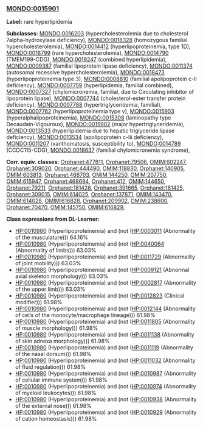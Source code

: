 
### [MONDO:0015901](http://purl.obolibrary.org/obo/MONDO_0015901)
**Label:** rare hyperlipidemia

**Subclasses:** [MONDO:0016203](http://purl.obolibrary.org/obo/MONDO_0016203) (hypercholesterolemia due to cholesterol 7alpha-hydroxylase deficiency), [MONDO:0018328](http://purl.obolibrary.org/obo/MONDO_0018328) (homozygous familial hypercholesterolemia), [MONDO:0014412](http://purl.obolibrary.org/obo/MONDO_0014412) (hyperlipoproteinemia, type 1D), [MONDO:0018799](http://purl.obolibrary.org/obo/MONDO_0018799) (rare hypercholesterolemia), [MONDO:0014790](http://purl.obolibrary.org/obo/MONDO_0014790) (TMEM199-CDG), [MONDO:0019247](http://purl.obolibrary.org/obo/MONDO_0019247) (combined hyperlipidemia), [MONDO:0009387](http://purl.obolibrary.org/obo/MONDO_0009387) (familial lipoprotein lipase deficiency), [MONDO:0011374](http://purl.obolibrary.org/obo/MONDO_0011374) (autosomal recessive hypercholesterolemia), [MONDO:0018473](http://purl.obolibrary.org/obo/MONDO_0018473) (hyperlipoproteinemia type 3), [MONDO:0008810](http://purl.obolibrary.org/obo/MONDO_0008810) (familial apolipoprotein c-II deficiency), [MONDO:0007759](http://purl.obolibrary.org/obo/MONDO_0007759) (hyperlipidemia, familial combined), [MONDO:0007327](http://purl.obolibrary.org/obo/MONDO_0007327) (chylomicronemia, familial, due to Circulating inhibitor of lipoprotein lipase), [MONDO:0007744](http://purl.obolibrary.org/obo/MONDO_0007744) (cholesterol-ester transfer protein deficiency), [MONDO:0007788](http://purl.obolibrary.org/obo/MONDO_0007788) (hypertriglyceridemia, familial), [MONDO:0007762](http://purl.obolibrary.org/obo/MONDO_0007762) (hyperlipoproteinemia type v), [MONDO:0015903](http://purl.obolibrary.org/obo/MONDO_0015903) (hyperalphalipoproteinemia), [MONDO:0015308](http://purl.obolibrary.org/obo/MONDO_0015308) (laminopathy type Decaudain-Vigouroux), [MONDO:0015902](http://purl.obolibrary.org/obo/MONDO_0015902) (major hypertriglyceridemia), [MONDO:0013533](http://purl.obolibrary.org/obo/MONDO_0013533) (hyperlipidemia due to hepatic triglyceride lipase deficiency), [MONDO:0013534](http://purl.obolibrary.org/obo/MONDO_0013534) (apolipoprotein c-Iii deficiency), [MONDO:0011207](http://purl.obolibrary.org/obo/MONDO_0011207) (xanthomatosis, susceptibility to), [MONDO:0014789](http://purl.obolibrary.org/obo/MONDO_0014789) (CCDC115-CDG), [MONDO:0018637](http://purl.obolibrary.org/obo/MONDO_0018637) (familial chylomicronemia syndrome), 

**Corr. equiv. classes:** [Orphanet:477811](http://www.orpha.net/ORDO/Orphanet_477811), [Orphanet:79506](http://www.orpha.net/ORDO/Orphanet_79506), [OMIM:602247](http://purl.obolibrary.org/obo/OMIM_602247), [Orphanet:309020](http://www.orpha.net/ORDO/Orphanet_309020), [Orphanet:444490](http://www.orpha.net/ORDO/Orphanet_444490), [OMIM:118830](http://purl.obolibrary.org/obo/OMIM_118830), [Orphanet:140905](http://www.orpha.net/ORDO/Orphanet_140905), [OMIM:603813](http://purl.obolibrary.org/obo/OMIM_603813), [Orphanet:466703](http://www.orpha.net/ORDO/Orphanet_466703), [OMIM:144250](http://purl.obolibrary.org/obo/OMIM_144250), [OMIM:207750](http://purl.obolibrary.org/obo/OMIM_207750), [OMIM:615947](http://purl.obolibrary.org/obo/OMIM_615947), [Orphanet:468684](http://www.orpha.net/ORDO/Orphanet_468684), [Orphanet:412](http://www.orpha.net/ORDO/Orphanet_412), [OMIM:144650](http://purl.obolibrary.org/obo/OMIM_144650), [Orphanet:79211](http://www.orpha.net/ORDO/Orphanet_79211), [Orphanet:181428](http://www.orpha.net/ORDO/Orphanet_181428), [Orphanet:391665](http://www.orpha.net/ORDO/Orphanet_391665), [Orphanet:181425](http://www.orpha.net/ORDO/Orphanet_181425), [Orphanet:309015](http://www.orpha.net/ORDO/Orphanet_309015), [OMIM:614025](http://purl.obolibrary.org/obo/OMIM_614025), [Orphanet:137871](http://www.orpha.net/ORDO/Orphanet_137871), [OMIM:143470](http://purl.obolibrary.org/obo/OMIM_143470), [OMIM:614028](http://purl.obolibrary.org/obo/OMIM_614028), [OMIM:616828](http://purl.obolibrary.org/obo/OMIM_616828), [Orphanet:209902](http://www.orpha.net/ORDO/Orphanet_209902), [OMIM:238600](http://purl.obolibrary.org/obo/OMIM_238600), [Orphanet:70470](http://www.orpha.net/ORDO/Orphanet_70470), [OMIM:145750](http://purl.obolibrary.org/obo/OMIM_145750), [OMIM:616829](http://purl.obolibrary.org/obo/OMIM_616829), 

**Class expressions from DL-Learner:**

- [HP:0010980](http://purl.obolibrary.org/obo/HP_0010980) (Hyperlipoproteinemia) and (not ([HP:0003011](http://purl.obolibrary.org/obo/HP_0003011) (Abnormality of the musculature))) 64.16%
- [HP:0010980](http://purl.obolibrary.org/obo/HP_0010980) (Hyperlipoproteinemia) and (not ([HP:0040064](http://purl.obolibrary.org/obo/HP_0040064) (Abnormality of limbs))) 63.03%
- [HP:0010980](http://purl.obolibrary.org/obo/HP_0010980) (Hyperlipoproteinemia) and (not ([HP:0011729](http://purl.obolibrary.org/obo/HP_0011729) (Abnormality of joint mobility))) 63.03%
- [HP:0010980](http://purl.obolibrary.org/obo/HP_0010980) (Hyperlipoproteinemia) and (not ([HP:0009121](http://purl.obolibrary.org/obo/HP_0009121) (Abnormal axial skeleton morphology))) 63.03%
- [HP:0010980](http://purl.obolibrary.org/obo/HP_0010980) (Hyperlipoproteinemia) and (not ([HP:0002817](http://purl.obolibrary.org/obo/HP_0002817) (Abnormality of the upper limb))) 63.03%
- [HP:0010980](http://purl.obolibrary.org/obo/HP_0010980) (Hyperlipoproteinemia) and (not ([HP:0012823](http://purl.obolibrary.org/obo/HP_0012823) (Clinical modifier))) 61.98%
- [HP:0010980](http://purl.obolibrary.org/obo/HP_0010980) (Hyperlipoproteinemia) and (not ([HP:0012144](http://purl.obolibrary.org/obo/HP_0012144) (Abnormality of cells of the monocyte/macrophage lineage))) 61.98%
- [HP:0010980](http://purl.obolibrary.org/obo/HP_0010980) (Hyperlipoproteinemia) and (not ([HP:0011805](http://purl.obolibrary.org/obo/HP_0011805) (Abnormality of muscle morphology))) 61.98%
- [HP:0010980](http://purl.obolibrary.org/obo/HP_0010980) (Hyperlipoproteinemia) and (not ([HP:0011138](http://purl.obolibrary.org/obo/HP_0011138) (Abnormality of skin adnexa morphology))) 61.98%
- [HP:0010980](http://purl.obolibrary.org/obo/HP_0010980) (Hyperlipoproteinemia) and (not ([HP:0011119](http://purl.obolibrary.org/obo/HP_0011119) (Abnormality of the nasal dorsum))) 61.98%
- [HP:0010980](http://purl.obolibrary.org/obo/HP_0010980) (Hyperlipoproteinemia) and (not ([HP:0011032](http://purl.obolibrary.org/obo/HP_0011032) (Abnormality of fluid regulation))) 61.98%
- [HP:0010980](http://purl.obolibrary.org/obo/HP_0010980) (Hyperlipoproteinemia) and (not ([HP:0010987](http://purl.obolibrary.org/obo/HP_0010987) (Abnormality of cellular immune system))) 61.98%
- [HP:0010980](http://purl.obolibrary.org/obo/HP_0010980) (Hyperlipoproteinemia) and (not ([HP:0010974](http://purl.obolibrary.org/obo/HP_0010974) (Abnormality of myeloid leukocytes))) 61.98%
- [HP:0010980](http://purl.obolibrary.org/obo/HP_0010980) (Hyperlipoproteinemia) and (not ([HP:0010938](http://purl.obolibrary.org/obo/HP_0010938) (Abnormality of the external nose))) 61.98%
- [HP:0010980](http://purl.obolibrary.org/obo/HP_0010980) (Hyperlipoproteinemia) and (not ([HP:0010929](http://purl.obolibrary.org/obo/HP_0010929) (Abnormality of cation homeostasis))) 61.98%


